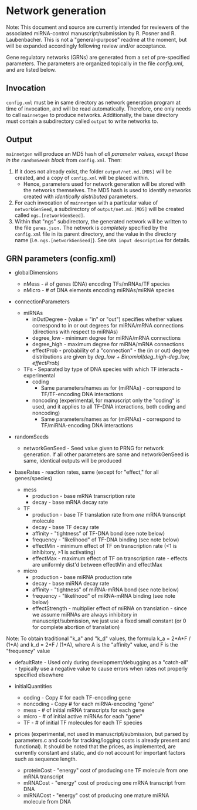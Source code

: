 # Network generation

Note: This document and source are currently intended for reviewers of the associated miRNA-control manuscript/submission by R. Posner and R. Laubenbacher. This is not a "general-purpose" readme at the moment, but will be expanded accordingly following review and/or acceptance.


Gene regulatory networks (GRNs) are generated from a set of pre-specified parameters. The parameters are organized topically in the file *config.xml*, and are listed below.

## Invocation
`config.xml` must be in same directory as network generation program at time of invocation, and will be read automatically. Therefore, one only needs to call `mainnetgen` to produce networks. Additionally, the base directory must contain a subdirectory called `output` to write networks to.

## Output
`mainnetgen` will produce an MD5 hash of *all parameter values, except those in the `randomSeeds` block* from `config.xml`. Then:
1. If it does not already exist, the folder `output/net.md.[MD5]` will be created, and a copy of `config.xml` will be placed within.
    * Hence, parameters used for network generation will be stored with the networks themselves. The MD5 hash is used to identify networks created with *identically distributed* parameters.
1. For each invocation of `mainnetgen` with a particular value of `networkGenSeed`, a subdirectory of  `output/net.md.[MD5]` will be created called `ngs.[networkGenSeed]`. 
1. Within that "ngs" subdirectory, the generated network will be written to the file `genes.json.` The network is *completely* specified by the `config.xml` file in  its parent directory, and the value in the directory name (i.e. `ngs.[networkGenSeed]`).
See `GRN input description` for details.




## GRN parameters (config.xml)

* globalDimensions
  * nMess - \# of genes (DNA) encoding TFs/mRNAs/TF species
  * nMicro - \# of DNA elements encoding miRNAs/miRNA species
* connectionParameters
  * miRNAs
    * inOutDegree - (value = "in" or "out") specifies whether values correspond to in or out degrees for miRNA/mRNA connections (directions with respect to miRNAs)
    * degree_low - minimum degree for miRNA/mRNA connections
    * degree_high - maximum degree for miRNA/mRNA connections
    * effectProb - probability of a "connection" - the (in or out) degree distributions are given by *deg_low + Binomial(deg_high-deg_low, effectProb)*
  * TFs - Separated by type of DNA species with which TF interacts - experimental
    * coding
      * Same parameters/names as for (miRNAs) - correspond to TF/TF-encoding DNA interactions
    * noncoding (experimental, for manuscript only the "coding" is used, and it applies to all TF-DNA interactions, both coding and noncoding)
      * Same parameters/names as for (miRNAs) - correspond to TF/miRNA-encoding DNA interactions
* randomSeeds
  * networkGenSeed - Seed value given to PRNG for network generation. If all other parameters are same and networkGenSeed is same, identical outputs will be produced

* baseRates - reaction rates, same (except for "effect," for all genes/species)
  * mess
    * production - base mRNA transcription rate
    * decay - base mRNA decay rate
  * TF
    * production - base TF translation rate from *one* mRNA transcript molecule
    * decay - base TF decay rate
    * affinity - "tightness" of TF-DNA bond (see note below)
    * frequency - "likelihood" of TF-DNA binding (see note below)
    * effectMin - minimum effect of TF on transcription rate (<1 is inhibitory, >1 is activating)
    * effectMax - maximum effect of TF on transcription rate - effects are uniformly dist'd between effectMin and effectMax
  * micro
    * production - base miRNA production rate
    * decay - base miRNA decay rate
    * affinity - "tightness" of miRNA-mRNA bond (see note below)
    * frequency - "likelihood" of miRNA-mRNA binding (see note below)
    * effectStrength - multiplier effect of miRNA on translation - since we assume miRNAs are always inhibitory in manuscript/submission, we just use a fixed small constant (or 0 for complete abortion of translation)

Note: To obtain traditional "k_a" and "k_d" values, the formula k_a = 2\*A\*F / (1+A) and k_d = 2\*F / (1+A), where A is the "affinity" value, and F is the "frequency" value

  * defaultRate - Used only during development/debugging as a "catch-all" - typically use a negative value to cause errors when rates not properly specified elsewhere

* initialQuantities
  * coding - Copy \# for each TF-encoding gene
  * noncoding - Copy \# for each miRNA-encoding "gene"
  * mess - \# of initial mRNA transcripts for each gene
  * micro - \# of initial active miRNAs for each "gene"
  * TF - \# of initial TF molecules for each TF species

* prices (experimental, not used in manuscript/submission, but parsed by parameters.c and code for tracking/logging costs is already present and functional). It should be noted that the prices, as implemented, are currently constant and static, and do not account for important factors such as sequence length.
  * proteinCost - "energy" cost of producing one TF molecule from one mRNA transcript
  * mRNACost - "energy" cost of producing one mRNA transcript from DNA
  * miRNACost - "energy" cost of producing one mature miRNA molecule from DNA
